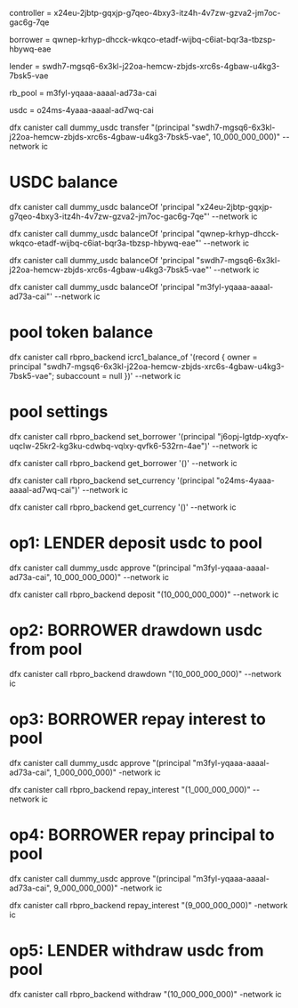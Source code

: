 
controller = x24eu-2jbtp-gqxjp-g7qeo-4bxy3-itz4h-4v7zw-gzva2-jm7oc-gac6g-7qe

borrower = qwnep-krhyp-dhcck-wkqco-etadf-wijbq-c6iat-bqr3a-tbzsp-hbywq-eae

lender = swdh7-mgsq6-6x3kl-j22oa-hemcw-zbjds-xrc6s-4gbaw-u4kg3-7bsk5-vae

rb_pool = m3fyl-yqaaa-aaaal-ad73a-cai

usdc = o24ms-4yaaa-aaaal-ad7wq-cai

dfx canister call dummy_usdc transfer "(principal \"swdh7-mgsq6-6x3kl-j22oa-hemcw-zbjds-xrc6s-4gbaw-u4kg3-7bsk5-vae\", 10_000_000_000)" --network ic

# USDC balance
dfx canister call dummy_usdc balanceOf 'principal "x24eu-2jbtp-gqxjp-g7qeo-4bxy3-itz4h-4v7zw-gzva2-jm7oc-gac6g-7qe"' --network ic 

dfx canister call dummy_usdc balanceOf 'principal "qwnep-krhyp-dhcck-wkqco-etadf-wijbq-c6iat-bqr3a-tbzsp-hbywq-eae"' --network ic 

dfx canister call dummy_usdc balanceOf 'principal "swdh7-mgsq6-6x3kl-j22oa-hemcw-zbjds-xrc6s-4gbaw-u4kg3-7bsk5-vae"' --network ic 

dfx canister call dummy_usdc balanceOf 'principal "m3fyl-yqaaa-aaaal-ad73a-cai"' --network ic 

# pool token balance
dfx canister call rbpro_backend icrc1_balance_of '(record { owner = principal "swdh7-mgsq6-6x3kl-j22oa-hemcw-zbjds-xrc6s-4gbaw-u4kg3-7bsk5-vae"; subaccount = null })' --network ic

# pool settings
dfx canister call rbpro_backend set_borrower '(principal "j6opj-lgtdp-xyqfx-uqclw-25kr2-kg3ku-cdwbq-vqlxy-qvfk6-532rn-4ae")' --network ic

dfx canister call rbpro_backend get_borrower '()' --network ic

dfx canister call rbpro_backend set_currency '(principal "o24ms-4yaaa-aaaal-ad7wq-cai")' --network ic

dfx canister call rbpro_backend get_currency '()' --network ic

# op1: LENDER deposit usdc to pool 
dfx canister call dummy_usdc approve "(principal \"m3fyl-yqaaa-aaaal-ad73a-cai\", 10_000_000_000)" --network ic

dfx canister call rbpro_backend deposit "(10_000_000_000)" --network ic

# op2: BORROWER drawdown usdc from pool 
dfx canister call rbpro_backend drawdown "(10_000_000_000)" --network ic

# op3: BORROWER repay interest to pool 
dfx canister call dummy_usdc approve "(principal \"m3fyl-yqaaa-aaaal-ad73a-cai\", 1_000_000_000)" -network ic

dfx canister call rbpro_backend repay_interest "(1_000_000_000)" --network ic

# op4: BORROWER repay principal to pool 
dfx canister call dummy_usdc approve "(principal \"m3fyl-yqaaa-aaaal-ad73a-cai\", 9_000_000_000)" -network ic

dfx canister call rbpro_backend repay_interest "(9_000_000_000)" -network ic

# op5: LENDER withdraw usdc from pool 
dfx canister call rbpro_backend withdraw "(10_000_000_000)" -network ic
